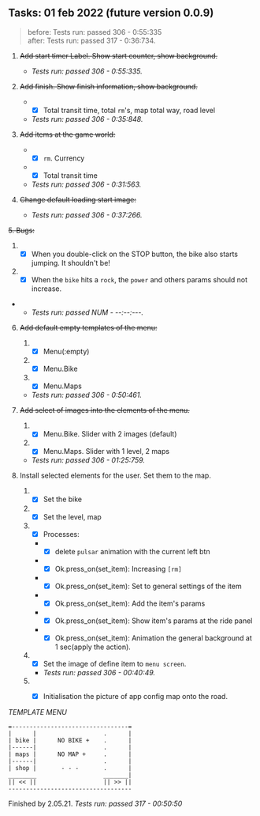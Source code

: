 ## Tasks: 01 feb 2022 (future version 0.0.9)
>before: Tests run: passed 306 - 0:55:335\
> after: Tests run: passed 317 - 0:36:734.

1. ~~Add start timer Label. Show start counter, show background.~~
    * _Tests run: passed 306 - 0:55:335._


2. ~~Add finish. Show finish information, show background.~~
    * - [x] Total transit time, total `rm`'s, map total way, road level
    * _Tests run: passed 306 - 0:35:848._


3. ~~Add items at the game world:~~
    * - [x] `rm`. Currency
    * - [x] Total transit time
    * _Tests run: passed 306 - 0:31:563._


4. ~~Change default loading start image:~~
    + _Tests run: passed 306 - 0:37:266._


~~5. Bugs:~~
   1. -[x] When you double-click on the STOP button, the bike also starts jumping. It shouldn't be!
   2. -[x] When the `bike` hits a `rock`, the `power` and others params should not increase.
   + + _Tests run: passed NUM - --:--:---._

   
6. ~~Add default empty templates of the menu:~~
   1. -[x] Menu(:empty)
   2. -[x] Menu.Bike
   3. -[x] Menu.Maps
    * _Tests run: passed 306 - 0:50:461._
   
7. ~~Add select of images into the elements of the menu.~~
   1. -[x] Menu.Bike. Slider with 2 images (default)
   2. -[x] Menu.Maps. Slider with 1 level, 2 maps
   * _Tests run: passed 306 - 01:25:759._
   
8. Install selected elements for the user. Set them to the map.
   1. -[x] Set the bike
   2. -[x] Set the level, map
   3. -[x] Processes:
      * -[x] delete `pulsar` animation with the current left btn
      * -[x] Ok.press_on(set_item): Increasing `[rm]`
      * -[x] Ok.press_on(set_item): Set to general settings of the item
      * -[x] Ok.press_on(set_item): Add the item's params
      * -[x] Ok.press_on(set_item): Show item's params at the ride panel
      * -[x] Ok.press_on(set_item): Animation the general background at 1 sec(apply the action).
   4. -[x] Set the image of define item to `menu screen`.
      * _Tests run: passed 306 - 00:40:49._
   5. -[x] Initialisation the picture of app config map onto the road.
   
   
*TEMPLATE MENU*
```
=---------------------------------=
|      |                   .      |
| bike |      NO BIKE +    .      |
|------|                   .      |
| maps |      NO MAP +     .      |
|------|                   .      |
| shop |       - - -       .      |
________                   _______|
|| << ||                   || >> ||
-----------------------------------
```

Finished by 2.05.21. 
*Tests run: passed 317 - 00:50:50*
